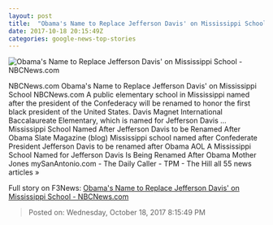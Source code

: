```yaml
---
layout: post
title:  "Obama's Name to Replace Jefferson Davis' on Mississippi School - NBCNews.com"
date: 2017-10-18 20:15:49Z
categories: google-news-top-stories
---
```


![Obama's Name to Replace Jefferson Davis' on Mississippi School - NBCNews.com](https://media2.s-nbcnews.com/j/newscms/2017_38/2161876/170920-barack-obama-mn-1410_c58181056fb29bd54a75f9a6b4e8c801.nbcnews-fp-1200-630.jpg)

NBCNews.com Obama's Name to Replace Jefferson Davis' on Mississippi School NBCNews.com A public elementary school in Mississippi named after the president of the Confederacy will be renamed to honor the first black president of the United States. Davis Magnet International Baccalaureate Elementary, which is named for Jefferson Davis ... Mississippi School Named After Jefferson Davis to be Renamed After Obama Slate Magazine (blog) Mississippi school named after Confederate President Jefferson Davis to be renamed after Obama AOL A Mississippi School Named for Jefferson Davis Is Being Renamed After Obama Mother Jones mySanAntonio.com - The Daily Caller - TPM - The Hill all 55 news articles »


Full story on F3News: [Obama's Name to Replace Jefferson Davis' on Mississippi School - NBCNews.com](http://www.f3nws.com/n/avNmMC)

> Posted on: Wednesday, October 18, 2017 8:15:49 PM
